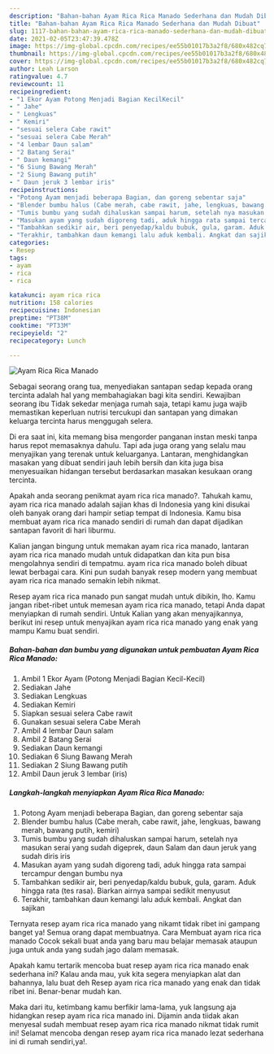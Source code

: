 ```yaml
---
description: "Bahan-bahan Ayam Rica Rica Manado Sederhana dan Mudah Dibuat"
title: "Bahan-bahan Ayam Rica Rica Manado Sederhana dan Mudah Dibuat"
slug: 1117-bahan-bahan-ayam-rica-rica-manado-sederhana-dan-mudah-dibuat
date: 2021-02-05T23:47:39.478Z
image: https://img-global.cpcdn.com/recipes/ee55b01017b3a2f8/680x482cq70/ayam-rica-rica-manado-foto-resep-utama.jpg
thumbnail: https://img-global.cpcdn.com/recipes/ee55b01017b3a2f8/680x482cq70/ayam-rica-rica-manado-foto-resep-utama.jpg
cover: https://img-global.cpcdn.com/recipes/ee55b01017b3a2f8/680x482cq70/ayam-rica-rica-manado-foto-resep-utama.jpg
author: Leah Larson
ratingvalue: 4.7
reviewcount: 11
recipeingredient:
- "1 Ekor Ayam Potong Menjadi Bagian KecilKecil"
- " Jahe"
- " Lengkuas"
- " Kemiri"
- "sesuai selera Cabe rawit"
- "sesuai selera Cabe Merah"
- "4 lembar Daun salam"
- "2 Batang Serai"
- " Daun kemangi"
- "6 Siung Bawang Merah"
- "2 Siung Bawang putih"
- " Daun jeruk 3 lembar iris"
recipeinstructions:
- "Potong Ayam menjadi beberapa Bagian, dan goreng sebentar saja"
- "Blender bumbu halus (Cabe merah, cabe rawit, jahe, lengkuas, bawang merah, bawang putih, kemiri)"
- "Tumis bumbu yang sudah dihaluskan sampai harum, setelah nya masukan serai yang sudah digeprek, daun Salam dan daun jeruk yang sudah diris iris"
- "Masukan ayam yang sudah digoreng tadi, aduk hingga rata sampai tercampur dengan bumbu nya"
- "Tambahkan sedikir air, beri penyedap/kaldu bubuk, gula, garam. Aduk hingga rata (tes rasa). Biarkan airnya sampai sedikit menyusut"
- "Terakhir, tambahkan daun kemangi lalu aduk kembali. Angkat dan sajikan"
categories:
- Resep
tags:
- ayam
- rica
- rica

katakunci: ayam rica rica 
nutrition: 158 calories
recipecuisine: Indonesian
preptime: "PT38M"
cooktime: "PT33M"
recipeyield: "2"
recipecategory: Lunch

---
```



![Ayam Rica Rica Manado](https://img-global.cpcdn.com/recipes/ee55b01017b3a2f8/680x482cq70/ayam-rica-rica-manado-foto-resep-utama.jpg)

Sebagai seorang orang tua, menyediakan santapan sedap kepada orang tercinta adalah hal yang membahagiakan bagi kita sendiri. Kewajiban seorang ibu Tidak sekedar menjaga rumah saja, tetapi kamu juga wajib memastikan keperluan nutrisi tercukupi dan santapan yang dimakan keluarga tercinta harus menggugah selera.

Di era  saat ini, kita memang bisa mengorder panganan instan meski tanpa harus repot memasaknya dahulu. Tapi ada juga orang yang selalu mau menyajikan yang terenak untuk keluarganya. Lantaran, menghidangkan masakan yang dibuat sendiri jauh lebih bersih dan kita juga bisa menyesuaikan hidangan tersebut berdasarkan masakan kesukaan orang tercinta. 



Apakah anda seorang penikmat ayam rica rica manado?. Tahukah kamu, ayam rica rica manado adalah sajian khas di Indonesia yang kini disukai oleh banyak orang dari hampir setiap tempat di Indonesia. Kamu bisa membuat ayam rica rica manado sendiri di rumah dan dapat dijadikan santapan favorit di hari liburmu.

Kalian jangan bingung untuk memakan ayam rica rica manado, lantaran ayam rica rica manado mudah untuk didapatkan dan kita pun bisa mengolahnya sendiri di tempatmu. ayam rica rica manado boleh dibuat lewat berbagai cara. Kini pun sudah banyak resep modern yang membuat ayam rica rica manado semakin lebih nikmat.

Resep ayam rica rica manado pun sangat mudah untuk dibikin, lho. Kamu jangan ribet-ribet untuk memesan ayam rica rica manado, tetapi Anda dapat menyiapkan di rumah sendiri. Untuk Kalian yang akan menyajikannya, berikut ini resep untuk menyajikan ayam rica rica manado yang enak yang mampu Kamu buat sendiri.

<!--inarticleads1-->

##### Bahan-bahan dan bumbu yang digunakan untuk pembuatan Ayam Rica Rica Manado:

1. Ambil 1 Ekor Ayam (Potong Menjadi Bagian Kecil-Kecil)
1. Sediakan  Jahe
1. Sediakan  Lengkuas
1. Sediakan  Kemiri
1. Siapkan sesuai selera Cabe rawit
1. Gunakan sesuai selera Cabe Merah
1. Ambil 4 lembar Daun salam
1. Ambil 2 Batang Serai
1. Sediakan  Daun kemangi
1. Sediakan 6 Siung Bawang Merah
1. Sediakan 2 Siung Bawang putih
1. Ambil  Daun jeruk 3 lembar (iris)




<!--inarticleads2-->

##### Langkah-langkah menyiapkan Ayam Rica Rica Manado:

1. Potong Ayam menjadi beberapa Bagian, dan goreng sebentar saja
1. Blender bumbu halus (Cabe merah, cabe rawit, jahe, lengkuas, bawang merah, bawang putih, kemiri)
1. Tumis bumbu yang sudah dihaluskan sampai harum, setelah nya masukan serai yang sudah digeprek, daun Salam dan daun jeruk yang sudah diris iris
1. Masukan ayam yang sudah digoreng tadi, aduk hingga rata sampai tercampur dengan bumbu nya
1. Tambahkan sedikir air, beri penyedap/kaldu bubuk, gula, garam. Aduk hingga rata (tes rasa). Biarkan airnya sampai sedikit menyusut
1. Terakhir, tambahkan daun kemangi lalu aduk kembali. Angkat dan sajikan




Ternyata resep ayam rica rica manado yang nikamt tidak ribet ini gampang banget ya! Semua orang dapat membuatnya. Cara Membuat ayam rica rica manado Cocok sekali buat anda yang baru mau belajar memasak ataupun juga untuk anda yang sudah jago dalam memasak.

Apakah kamu tertarik mencoba buat resep ayam rica rica manado enak sederhana ini? Kalau anda mau, yuk kita segera menyiapkan alat dan bahannya, lalu buat deh Resep ayam rica rica manado yang enak dan tidak ribet ini. Benar-benar mudah kan. 

Maka dari itu, ketimbang kamu berfikir lama-lama, yuk langsung aja hidangkan resep ayam rica rica manado ini. Dijamin anda tiidak akan menyesal sudah membuat resep ayam rica rica manado nikmat tidak rumit ini! Selamat mencoba dengan resep ayam rica rica manado lezat sederhana ini di rumah sendiri,ya!.

